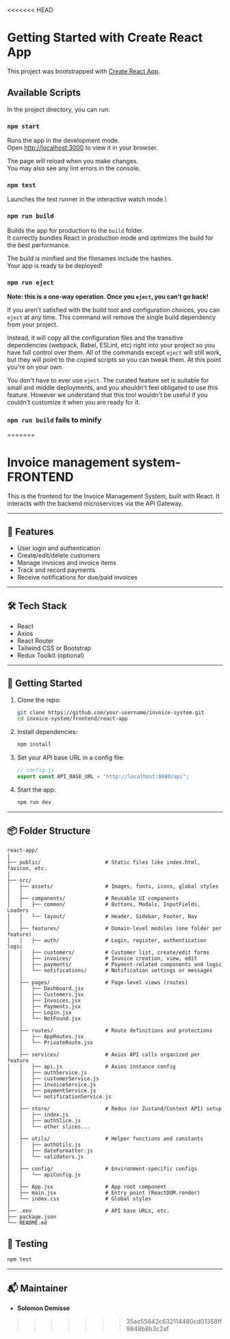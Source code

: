 <<<<<<< HEAD
# Getting Started with Create React App

This project was bootstrapped with [Create React App](https://github.com/facebook/create-react-app).

## Available Scripts

In the project directory, you can run:

### `npm start`

Runs the app in the development mode.\
Open [http://localhost:3000](http://localhost:3000) to view it in your browser.

The page will reload when you make changes.\
You may also see any lint errors in the console.

### `npm test`

Launches the test runner in the interactive watch mode.\

### `npm run build`

Builds the app for production to the `build` folder.\
It correctly bundles React in production mode and optimizes the build for the best performance.

The build is minified and the filenames include the hashes.\
Your app is ready to be deployed!

### `npm run eject`

**Note: this is a one-way operation. Once you `eject`, you can't go back!**

If you aren't satisfied with the build tool and configuration choices, you can `eject` at any time. This command will remove the single build dependency from your project.

Instead, it will copy all the configuration files and the transitive dependencies (webpack, Babel, ESLint, etc) right into your project so you have full control over them. All of the commands except `eject` will still work, but they will point to the copied scripts so you can tweak them. At this point you're on your own.

You don't have to ever use `eject`. The curated feature set is suitable for small and middle deployments, and you shouldn't feel obligated to use this feature. However we understand that this tool wouldn't be useful if you couldn't customize it when you are ready for it.

### `npm run build` fails to minify

=======
# Invoice management system-FRONTEND
This is the frontend for the Invoice Management System, built with React. It interacts with the backend microservices via the API Gateway.

---

## 🎯 Features

- User login and authentication
- Create/edit/delete customers
- Manage invoices and invoice items
- Track and record payments
- Receive notifications for due/paid invoices

---

## 🛠 Tech Stack

- React
- Axios
- React Router
- Tailwind CSS or Bootstrap
- Redux Toolkit (optional)

---

## 🚀 Getting Started

1. Clone the repo:

   ```bash
   git clone https://github.com/your-username/invoice-system.git
   cd invoice-system/frontend/react-app
   ```

2. Install dependencies:

   ```bash
   npm install
   ```

3. Set your API base URL in a config file:

   ```js
   // config.js
   export const API_BASE_URL = "http://localhost:8080/api";
   ```

4. Start the app:

   ```bash
   npm run dev
   ```

---

## 📦 Folder Structure

```
react-app/
│
├── public/                     # Static files like index.html, favicon, etc.
│
├── src/
│   ├── assets/                 # Images, fonts, icons, global styles
│   │
│   ├── components/             # Reusable UI components
│   │   ├── common/             # Buttons, Modals, InputFields, Loaders
│   │   └── layout/             # Header, Sidebar, Footer, Nav
│   │
│   ├── features/               # Domain-level modules (one folder per feature)
│   │   ├── auth/               # Login, register, authentication logic
│   │   ├── customers/          # Customer list, create/edit forms
│   │   ├── invoices/           # Invoice creation, view, edit
│   │   ├── payments/           # Payment-related components and logic
│   │   └── notifications/      # Notification settings or messages
│   │
│   ├── pages/                  # Page-level views (routes)
│   │   ├── Dashboard.jsx
│   │   ├── Customers.jsx
│   │   ├── Invoices.jsx
│   │   ├── Payments.jsx
│   │   ├── Login.jsx
│   │   └── NotFound.jsx
│   │
│   ├── routes/                 # Route definitions and protections
│   │   ├── AppRoutes.jsx
│   │   └── PrivateRoute.jsx
│   │
│   ├── services/               # Axios API calls organized per feature
│   │   ├── api.js              # Axios instance config
│   │   ├── authService.js
│   │   ├── customerService.js
│   │   ├── invoiceService.js
│   │   ├── paymentService.js
│   │   └── notificationService.js
│   │
│   ├── store/                  # Redux (or Zustand/Context API) setup
│   │   ├── index.js
│   │   ├── authSlice.js
│   │   └── other slices...
│   │
│   ├── utils/                  # Helper functions and constants
│   │   ├── authUtils.js
│   │   ├── dateFormatter.js
│   │   └── validators.js
│   │
│   ├── config/                 # Environment-specific configs
│   │   └── apiConfig.js
│   │
│   ├── App.jsx                 # App root component
│   ├── main.jsx                # Entry point (ReactDOM.render)
│   └── index.css               # Global styles
│
├── .env                        # API base URLs, etc.
├── package.json
└── README.md

```


## 🧪 Testing

```bash
npm test
```

---

## 📬 Maintainer

- **Solomon Demisse**

>>>>>>> 35ae55642c632114480cd01358ff9848b8b3c2af

